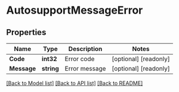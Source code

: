 # AutosupportMessageError

## Properties

Name | Type | Description | Notes
------------ | ------------- | ------------- | -------------
**Code** | **int32** | Error code | [optional] [readonly] 
**Message** | **string** | Error message | [optional] [readonly] 

[[Back to Model list]](../README.md#documentation-for-models) [[Back to API list]](../README.md#documentation-for-api-endpoints) [[Back to README]](../README.md)


